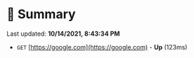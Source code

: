 # 📖 Summary
Last updated: **10/14/2021, 8:43:34 PM**

- `GET` [https://google.com](https://google.com) - **Up** (123ms)

